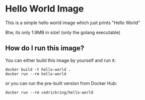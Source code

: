 # Hello World Image

This is a simple hello world image which just prints "Hello World"

Btw, its only 1.9MB in size! (only the golang executable)

## How do I run this image?

You can either build this image by yourself and run it:
```
docker build -t hello-world .
docker run --rm hello-world
```

or you can run the pre-built version from Docker Hub:
```
docker run --rm cedrickring/hello-world
```
